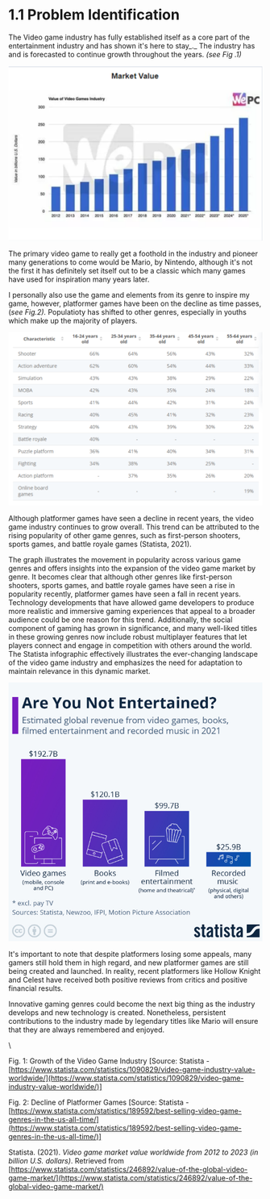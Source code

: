 # 1.1 Problem Identification

The Video game industry has fully established itself as a core part of the entertainment industry and has shown it's here to stay_._ The industry has and is forecasted to continue growth throughout the years. _(see Fig .1)_

![](<../.gitbook/assets/image (2) (1) (1).png>)

The primary video game to really get a foothold in the industry and pioneer many generations to come would be Mario, by Nintendo, although it's not the first it has definitely set itself out to be a classic which many games have used for inspiration many years later.&#x20;

I personally also use the game and elements from its genre to inspire my game, however, platformer games have been on the decline as time passes, (_see Fig.2)._ Populatioty has shifted to other genres, especially in youths which make up the majority of players.

![](<../.gitbook/assets/image (6).png>)

Although platformer games have seen a decline in recent years, the video game industry continues to grow overall. This trend can be attributed to the rising popularity of other game genres, such as first-person shooters, sports games, and battle royale games (Statista, 2021).

The graph illustrates the movement in popularity across various game genres and offers insights into the expansion of the video game market by genre. It becomes clear that although other genres like first-person shooters, sports games, and battle royale games have seen a rise in popularity recently, platformer games have seen a fall in recent years. Technology developments that have allowed game developers to produce more realistic and immersive gaming experiences that appeal to a broader audience could be one reason for this trend. Additionally, the social component of gaming has grown in significance, and many well-liked titles in these growing genres now include robust multiplayer features that let players connect and engage in competition with others around the world. The Statista infographic effectively illustrates the ever-changing landscape of the video game industry and emphasizes the need for adaptation to maintain relevance in this dynamic market.

![](<../.gitbook/assets/image (3) (1) (1).png>)

It's important to note that despite platformers losing some appeals, many gamers still hold them in high regard, and new platformer games are still being created and launched. In reality, recent platformers like Hollow Knight and Celest have received both positive reviews from critics and positive financial results.

Innovative gaming genres could become the next big thing as the industry develops and new technology is created. Nonetheless, persistent contributions to the industry made by legendary titles like Mario will ensure that they are always remembered and enjoyed.

\




Fig. 1: Growth of the Video Game Industry \[Source: Statista - [https://www.statista.com/statistics/1090829/video-game-industry-value-worldwide/](https://www.statista.com/statistics/1090829/video-game-industry-value-worldwide/)]

Fig. 2: Decline of Platformer Games \[Source: Statista - [https://www.statista.com/statistics/189592/best-selling-video-game-genres-in-the-us-all-time/](https://www.statista.com/statistics/189592/best-selling-video-game-genres-in-the-us-all-time/)]

Statista. (2021). _Video game market value worldwide from 2012 to 2023 (in billion U.S. dollars)_. Retrieved from [https://www.statista.com/statistics/246892/value-of-the-global-video-game-market/](https://www.statista.com/statistics/246892/value-of-the-global-video-game-market/)
